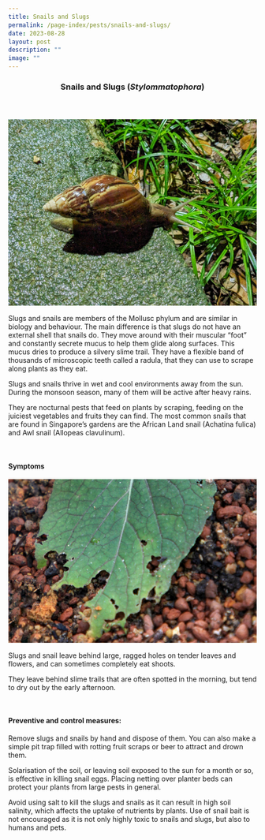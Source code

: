 ```yaml
---
title: Snails and Slugs
permalink: /page-index/pests/snails-and-slugs/
date: 2023-08-28
layout: post
description: ""
image: ""
---
```

<header>
	<h3>Snails and Slugs (<em>Stylommatophora</em>)</h3>
</header>

<section>
	<img title="Photo by Jacqueline Chua." src="/images/Biodiversity/snail_jacquelinechua.jpg">
	<p>Slugs and snails are members of the Mollusc phylum and are similar in biology and behaviour. The main difference is that slugs do not have an external shell that snails do. They move around with their muscular “foot” and constantly secrete mucus to help them glide along surfaces. This mucus dries to produce a silvery slime trail. They have a flexible band of thousands of microscopic teeth called a radula, that they can use to scrape along plants as they eat.</p>
	<p>Slugs and snails thrive in wet and cool environments away from the sun. During the monsoon season, many of them will be active after heavy rains.</p>
	<p>They are nocturnal pests that feed on plants by scraping, feeding on the juiciest vegetables and fruits they can find. The most common snails that are found in Singapore’s gardens are the African Land snail (Achatina fulica) and Awl snail (Allopeas clavulinum).</p>
	<br>
</section>

<section>
	<h4>Symptoms</h4>
	<img title="Photo by Victoria Lim." src="/images/Biodiversity/awl%20snail%20affecting%20red-%20jlg%202victorialim.jpg">
		<p>Slugs and snail leave behind large, ragged holes on tender leaves and flowers, and can sometimes completely eat shoots.</p>
<p>They leave behind slime trails that are often spotted in the morning, but tend to dry out by the early afternoon.</p>
	<br>
</section>

<section>
	<h4>Preventive and control measures:</h4>
		<p>Remove slugs and snails by hand and dispose of them. You can also make a simple pit trap filled with rotting fruit scraps or beer to attract and drown them.</p>
	<p>Solarisation of the soil, or leaving soil exposed to the sun for a month or so, is effective in killing snail eggs. 
		Placing netting over planter beds can protect your plants from large pests in general.</p>
	<p>Avoid using salt to kill the slugs and snails as it can result in high soil salinity, which affects the uptake of nutrients by plants. Use of snail bait is not encouraged as it is not only highly toxic to snails and slugs, but also to humans and pets.</p>
	<br>
</section>